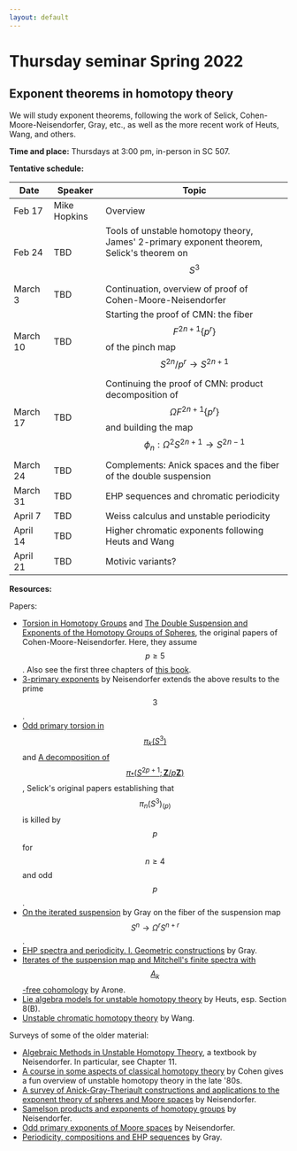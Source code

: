 ```yaml
---
layout: default
---
```

<script type="text/javascript" async=""
src="https://www.google-analytics.com/analytics.js"></script>
<script async=""
src="https://www.googletagmanager.com/gtag/js?id=UA-109004213-1"></script>
<script>
  window.dataLayer = window.dataLayer || [];
    function gtag(){dataLayer.push(arguments);}
      gtag('js', new Date());

        gtag('config', 'UA-109004213-1');
</script>
<script type="text/javascript"
src="https://cdn.mathjax.org/mathjax/latest/MathJax.js?config=TeX-AMS-MML_HTMLorMML">
</script>


<h1>Thursday seminar Spring 2022</h1>
<h2>Exponent theorems in homotopy theory</h2>

We will study exponent theorems, following the work of Selick,
Cohen-Moore-Neisendorfer, Gray, etc., as well as the more recent work of
Heuts, Wang, and others.

<b>Time and place:</b> Thursdays at 3:00 pm, in-person in SC 507.

<b>Tentative schedule:</b>

| Date | Speaker | Topic |
| --------------- | --------------- | --------------- |
| Feb 17 | Mike Hopkins | Overview |
| Feb 24 | TBD | Tools of unstable homotopy theory, James' 2-primary exponent theorem, Selick's theorem on $$S^3$$ |
| March 3 | TBD | Continuation, overview of proof of Cohen-Moore-Neisendorfer |
| March 10 | TBD | Starting the proof of CMN: the fiber $$F^{2n+1}\{p^r\}$$ of the pinch map $$S^{2n}/p^r \to S^{2n+1}$$ |
| March 17 | TBD | Continuing the proof of CMN: product decomposition of $$\Omega F^{2n+1}\{p^r\}$$ and building the map $$\phi_n: \Omega^2 S^{2n+1} \to S^{2n-1}$$ |
| March 24 | TBD | Complements: Anick spaces and the fiber of the double suspension |
| March 31 | TBD | EHP sequences and chromatic periodicity |
| April 7 | TBD | Weiss calculus and unstable periodicity |
| April 14 | TBD | Higher chromatic exponents following Heuts and Wang |
| April 21 | TBD | Motivic variants? |

<b>Resources:</b>

Papers:
* <a href = "https://www.jstor.org/stable/1971269">Torsion in Homotopy
  Groups</a> and <a href = "https://www.jstor.org/stable/1971238">The Double
Suspension and Exponents of the Homotopy Groups of Spheres</a>, the original
papers of Cohen-Moore-Neisendorfer. Here, they assume $$p\geq 5$$. Also see the
first three chapters of <a href =
"https://www.degruyter.com/document/doi/10.1515/9781400882113/html">this
book</a>.
* <a href =
  "https://www.cambridge.org/core/journals/mathematical-proceedings-of-the-cambridge-philosophical-society/article/abs/3primary-exponents/38E244164D7229892A81BA61322F1937">3-primary
exponents</a> by Neisendorfer extends the above results to the prime $$3$$.
* <a href =
  "https://www.sciencedirect.com/science/article/pii/0040938378900071">Odd
primary torsion in $$\pi_k(S^3)$$</a> and <a href =
"https://www.sciencedirect.com/science/article/pii/0040938381900367">A
decomposition of $$\pi_\ast(S^{2p+1}; \mathbf{Z}/p\mathbf{Z})$$</a>, Selick's
original papers establishing that $$\pi_n(S^3)_{(p)}$$ is killed by $$p$$ for
$$n\geq 4$$ and odd $$p$$.
* <a href =
  "https://www.sciencedirect.com/science/article/pii/0040938388900110">On the iterated suspension</a> by Gray on the fiber of the suspension map $$S^n \to \Omega^r S^{n+r}$$.
* <a href = "https://www.jstor.org/stable/2154668">EHP spectra and periodicity.
  I. Geometric constructions</a> by Gray.
* <a href =
  "https://www.intlpress.com/site/pub/pages/journals/items/mrl/content/vols/0005/0004/a006/">Iterates
of the suspension map and Mitchell's finite spectra with $$A_k$$-free
cohomology</a> by Arone.
* <a href = "https://arxiv.org/pdf/1907.13055.pdf">Lie algebra models for
  unstable homotopy theory</a> by Heuts, esp. Section 8(B).
* <a href = "https://dspace.mit.edu/handle/1721.1/99321">Unstable chromatic homotopy theory</a> by Wang.

Surveys of some of the older material:
* <a href =
  "https://people.math.rochester.edu/faculty/jnei/exalgmethod.pdf">Algebraic
Methods in Unstable Homotopy Theory</a>, a textbook by Neisendorfer. In
particular, see Chapter 11.
* <a href = "https://link.springer.com/chapter/10.1007/BFb0078738">A course in some aspects of classical homotopy theory</a> by Cohen gives a fun overview of unstable homotopy theory in the late '80s.
* <a href = "http://www.ams.org/books/conm/265/">A survey of
  Anick-Gray-Theriault constructions and applications to the exponent theory of
spheres and Moore spaces</a> by Neisendorfer.
* <a href =
  "https://people.math.rochester.edu/faculty/jnei/sam%20and%20exp.pdf">Samelson products and exponents of homotopy groups</a> by Neisendorfer.
* <a href = "https://people.math.rochester.edu/faculty/jnei/mooreexp.pdf">Odd primary exponents of Moore spaces</a> by Neisendorfer.
* <a href =
  "https://people.math.rochester.edu/faculty/doug/otherpapers/gray4.pdf">Periodicity,
compositions and EHP sequences</a> by Gray.
